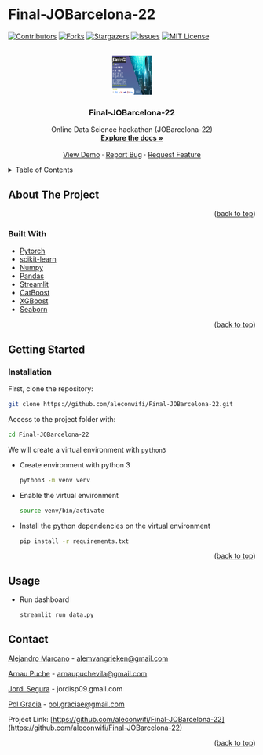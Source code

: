 # Final-JOBarcelona-22
<div id="top"></div>

<!-- PROJECT SHIELDS -->
<!--
*** https://www.markdownguide.org/basic-syntax/#reference-style-links
-->
[![Contributors][contributors-shield]][contributors-url]
[![Forks][forks-shield]][forks-url]
[![Stargazers][stars-shield]][stars-url]
[![Issues][issues-shield]][issues-url]
[![MIT License][license-shield]][license-url]



<!-- PROJECT LOGO -->
<br />
<div align="center">
  <a href="https://github.com/aleconwifi/Final-JOBarcelona-22">
    <img src="web/hack.png" alt="Logo" width="80" height="80">
  </a>

  <h3 align="center">Final-JOBarcelona-22</h3>

  <p align="center">
    Online Data Science hackathon  (JOBarcelona-22)
    <br />
    <a href="https://github.com/aleconwifi/Final-JOBarcelona-22"><strong>Explore the docs »</strong></a>
    <br />
    <br />
    <a href="https://github.com/aleconwifi/Final-JOBarcelona-22">View Demo</a>
    ·
    <a href="https://github.com/aleconwifi/Final-JOBarcelona-22/issues">Report Bug</a>
    ·
    <a href="https://github.com/aleconwifi/Final-JOBarcelona-22/issues">Request Feature</a>
  </p>
</div>



<!-- TABLE OF CONTENTS -->
<details>
  <summary>Table of Contents</summary>
  <ol>
    <li>
      <a href="#about-the-project">About The Project</a>
      <ul>
      <li><a href="#built-with">Built With</a></li>
      <li><a href="#model">Model</a></li>
      </ul>
    </li>
    <li>
      <a href="#getting-started">Getting Started</a>
      <ul>
        <li><a href="#installation">Installation</a></li>
      </ul>
    </li>
    <li><a href="#usage">Usage</a></li>
    <li><a href="#contact">Contact</a></li>
  </ol>
</details>


<!-- ABOUT THE PROJECT -->
## About The Project




<p align="right">(<a href="#top">back to top</a>)</p>

### Built With

* [Pytorch](https://pytorch.org/)
* [scikit-learn](https://scikit-learn.org/)
* [Numpy](https://numpy.org/)
* [Pandas](https://pandas.pydata.org/)
* [Streamlit](https://streamlit.io)
* [CatBoost](https://catboost.ai)
* [XGBoost](https://xgboost.readthedocs.io/en/stable/)
* [Seaborn](https://seaborn.pydata.org/)

<p align="right">(<a href="#top">back to top</a>)</p>


<!-- GETTING STARTED -->
## Getting Started

### Installation


First, clone the repository:
   ```sh
   git clone https://github.com/aleconwifi/Final-JOBarcelona-22.git
   ```
Access to the project folder with:
  ```sh
  cd Final-JOBarcelona-22
  ```

We will create a virtual environment with `python3`
* Create environment with python 3 
    ```sh
    python3 -m venv venv
    ```
    
* Enable the virtual environment
    ```sh
    source venv/bin/activate
    ```

* Install the python dependencies on the virtual environment
    ```sh
    pip install -r requirements.txt
    ```

<p align="right">(<a href="#top">back to top</a>)</p>

## Usage

* Run dashboard
    ```sh
    streamlit run data.py 
    ```


<!-- CONTACT -->
## Contact
[Alejandro Marcano](https://www.linkedin.com/in/alemarcano/) - alemvangrieken@gmail.com

[Arnau Puche](https://www.linkedin.com/in/arnau-puche-vila-ds/) - arnaupuchevila@gmail.com 

[Jordi Segura](https://www.linkedin.com/in/jordisegurapons/) - jordisp09.gmail.com 

[Pol Gracia](https://www.linkedin.com/in/pol-gràcia-595543200/) - pol.graciae@gmail.com


Project Link: [https://github.com/aleconwifi/Final-JOBarcelona-22](https://github.com/aleconwifi/Final-JOBarcelona-22)


<p align="right">(<a href="#top">back to top</a>)</p>



<!-- MARKDOWN LINKS & IMAGES -->
<!-- https://www.markdownguide.org/basic-syntax/#reference-style-links -->
[contributors-shield]: https://img.shields.io/github/contributors/aleconwifi/Final-JOBarcelona-22.svg?style=for-the-badge
[contributors-url]: https://github.com/aleconwifi/Final-JOBarcelona-22/graphs/contributors
[forks-shield]: https://img.shields.io/github/forks/aleconwifi/Final-JOBarcelona-22.svg?style=for-the-badge
[forks-url]: https://github.com/aleconwifi/Final-JOBarcelona-22/network/members
[stars-shield]: https://img.shields.io/github/stars/aleconwifi/Final-JOBarcelona-22.svg?style=for-the-badge
[stars-url]: https://github.com/aleconwifi/Final-JOBarcelona-22/stargazers
[issues-shield]: https://img.shields.io/github/issues/aleconwifi/Final-JOBarcelona-22.svg?style=for-the-badge
[issues-url]: https://github.com/aleconwifi/Final-JOBarcelona-22/issues
[license-shield]: https://img.shields.io/github/license/aleconwifi/Final-JOBarcelona-22.svg?style=for-the-badge
[license-url]: https://github.com/aleconwifi/Final-JOBarcelona-22/blob/main/LICENSE.txt
[linkedin-shield]: https://img.shields.io/badge/-LinkedIn-black.svg?style=for-the-badge&logo=linkedin&colorB=555
